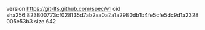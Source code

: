 version https://git-lfs.github.com/spec/v1
oid sha256:823800773cf028135d7ab2aa0a2a1a2980db1b4fe5cfe5dc9d1a2328005e53b3
size 642
